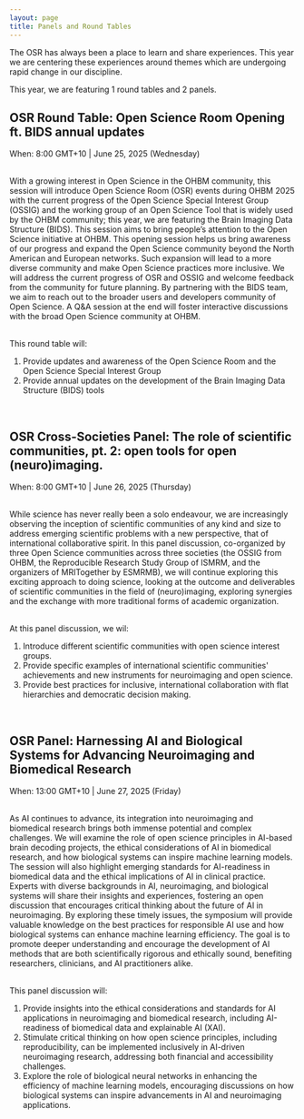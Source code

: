 ```yaml
---
layout: page
title: Panels and Round Tables
---
```


<html>
<script>

function getPanelSpeakersForPanelName(panelName) {
  // Filter all speakers to select only those that are in the given panel
  const speakers = {{ site.data.speakers | jsonify }};
  const panelSpeakers = speakers.filter(speaker => speaker.Panel !== undefined);
  return panelSpeakers.filter(speaker => (speaker.Panel && speaker.Panel.toLowerCase().includes(panelName.toLowerCase())));
}

function getUrlForSpeaker(speaker) {
  // Take website if available, then twitter, then github
  if (speaker.Website) {
    return speaker.Website;
  }
  if (speaker.Twitter) {
    return speaker.Twitter;
  }
  if (speaker.Github) {
    return speaker.Github;
  }

  return "";
}

function emptyStringForNull(element) {
  // Return empty string if the element is null to prevent the display of "null" on the page
  const out = element ? element : "";
  return out;
}

function getImageAssetPathForSpeaker(speaker) {
  // Retrieve image path of the speaker photo
  return `../img/speakers/${speaker.Name.toLowerCase().replaceAll(' ', '_')}.jpg`;
}

function formatSpeakerDiv(speaker) {
  // Generate a card for speaker with photo | name | panel job | affiliation | twitter | github
  // Only the speaker name is mandatory but you should check that there is a SURNAME_NAME.jpg
  // photo in the img/speakers folder
  // For the other fields, it only appears if the value is defined in the _data/speakers.csv
  if (!speaker.Name || speaker.Name === "") {
    return "";
  }

  const speakerUrl = getUrlForSpeaker(speaker);

  return `
    <div>
      <a style="color:#05323F" href="${speakerUrl}">
        <img src=${getImageAssetPathForSpeaker(speaker)} />

        <h3>${speaker.Name}</h3>
        ${speaker.Job ? `<h4>${speaker.Job}</h4>` : ""}
        ${speaker.Affiliation ? `<h6>${speaker.Affiliation}</h6>` : ""}
      </a>
      ${speaker.Twitter ? `<a target="_blank" href="${speaker.Twitter}"><i class="fa fa-twitter fa-2x"></i></a>` : ""}
      ${speaker.GitHub ? `<a target="_blank" href="${speaker.GitHub}"><i class="fa fa-github fa-2x"></i></a>` : ""}
    </div>
  `;
}

function displayPanel(panelName) {
  // Generate divs that contain all the speakers that are in the given panel
  const speakers = getPanelSpeakersForPanelName(panelName);
  return `${speakers.map(formatSpeakerDiv).join("")}`;
}

</script>
</html>


The OSR has always been a place to learn and share experiences.
This year we are centering these experiences around themes which are undergoing rapid change in our discipline. 

This year, we are featuring 1 round tables and 2 panels.

<!-- For each panel discussion session, we are looking for 1-2 self-nominated panelists. 
Registration will be open soon! -->
<!-- **If you are interested in joining as a panelist and would like to self-nominate, please self-register <a href="https://forms.office.com/r/pBYUbr5bEg" target="_blank">here</a>!** <br> -->

## OSR Round Table: Open Science Room Opening ft. BIDS annual updates
<!-- #### <a href="https://www.crowdcast.io/c/panel-1-bills" target="_blank"> Join on Crowdcast</a>  -->
When: 8:00 GMT+10 | June 25, 2025 (Wednesday) <br/>
<br/>
<!-- <div>
<img src="../img/Panel1-speakers.png" alt = "panel1" width="100%" style="margin:10px 10px;">
</div> -->
With a growing interest in Open Science in the OHBM community, this session will introduce Open Science Room (OSR) events during OHBM 2025 with the current progress of the Open Science Special Interest Group (OSSIG) and the working group of an Open Science Tool that is widely used by the OHBM community; this year, we are featuring the Brain Imaging Data Structure (BIDS). This session aims to bring people’s attention to the Open Science initiative at OHBM. This opening session helps us bring awareness of our progress and expand the Open Science community beyond the North American and European networks. Such expansion will lead to a more diverse community and make Open Science practices more inclusive. We will address the current progress of OSR and OSSIG and welcome feedback from the community for future planning. By partnering with the BIDS team, we aim to reach out to the broader users and developers community of Open Science. A Q&A session at the end will foster interactive discussions with the broad Open Science community at OHBM. 
<br><br>

This round table will:
  1. Provide updates and awareness of the Open Science Room and the Open Science Special Interest Group
  2. Provide annual updates on the development of the Brain Imaging Data Structure (BIDS) tools
<br/>

<!-- <html>
<div class="panel-speakers" id="panel1"></div>
<script>
document.getElementById("open-science-panel").innerHTML = displayPanel("Open Science");
</script>
</html> -->

## OSR Cross-Societies Panel: The role of scientific communities, pt. 2: open tools for open (neuro)imaging.
<!-- #### <a href="https://www.crowdcast.io/c/panel-2-start" target="_blank">Join on Crowdcast</a>  -->
When: 8:00 GMT+10 | June 26, 2025 (Thursday) <br/>
<!-- <p>
<img src="../img/Panel2-speakers.png" alt = "panel2" width="100%" style="margin:10px 10px;">
</p> -->
<br/>
While science has never really been a solo endeavour, we are increasingly observing the inception of scientific communities of any kind and size to address emerging scientific problems with a new perspective, that of international collaborative spirit.
In this panel discussion, co-organized by three Open Science communities across three societies (the OSSIG from OHBM, the Reproducible Research Study Group of ISMRM, and the organizers of MRITogether by ESMRMB), we will continue exploring this exciting approach to doing science, looking at the outcome and deliverables of scientific communities in the field of (neuro)imaging, exploring synergies and the exchange with more traditional forms of academic organization. 
<br><br>

At this panel discussion, we wil:
  1. Introduce different scientific communities with open science interest groups.
  2. Provide specific examples of international scientific communities' achievements and new instruments for neuroimaging and open science.
  3. Provide best practices for inclusive, international collaboration with flat hierarchies and democratic decision making.

<br/>
<!-- <html>
<div class="panel-speakers" id="panel2"></div> -->

<!-- <script>
document.getElementById("open-publishing-panel").innerHTML = displayPanel("Open Publishing");
</script>
</html> -->

## OSR Panel: Harnessing AI and Biological Systems for Advancing Neuroimaging and Biomedical Research
<!-- #### <a href="https://www.crowdcast.io/c/panel-3-crowdsource" target="_blank"> Join on Crowdcast </a>  -->
When: 13:00 GMT+10 | June 27, 2025 (Friday) <br/>
<!-- <p>
<img src="../img/Panel3-speakers.png" alt = "panel3" width="100%" style="margin:10px 10px;">
</p> -->
<br/>
As AI continues to advance, its integration into neuroimaging and biomedical research brings both immense potential and complex challenges. We will examine the role of open science principles in AI-based brain decoding projects, the ethical considerations of AI in biomedical research, and how biological systems can inspire machine learning models. The session will also highlight emerging standards for AI-readiness in biomedical data and the ethical implications of AI in clinical practice. Experts with diverse backgrounds in AI, neuroimaging, and biological systems will share their insights and experiences, fostering an open discussion that encourages critical thinking about the future of AI in neuroimaging. By exploring these timely issues, the symposium will provide valuable knowledge on the best practices for responsible AI use and how biological systems can enhance machine learning efficiency. The goal is to promote deeper understanding and encourage the development of AI methods that are both scientifically rigorous and ethically sound, benefiting researchers, clinicians, and AI practitioners alike.
<br><br>

This panel discussion will:
  1. Provide insights into the ethical considerations and standards for AI applications in neuroimaging and biomedical research, including AI-readiness of biomedical data and explainable AI (XAI).
  2. Stimulate critical thinking on how open science principles, including reproducibility, can be implemented inclusively in AI-driven neuroimaging research, addressing both financial and accessibility challenges.
  3. Explore the role of biological neural networks in enhancing the efficiency of machine learning models, encouraging discussions on how biological systems can inspire advancements in AI and neuroimaging applications.
<br>
<!-- <html>
<div class="panel-speakers" id="panel5"></div> -->

<!-- <script>
document.getElementById("social-bias-panel").innerHTML = displayPanel("Social Bias");
</script>
</html> -->